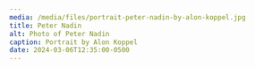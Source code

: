 ```yaml
---
media: /media/files/portrait-peter-nadin-by-alon-koppel.jpg
title: Peter Nadin
alt: Photo of Peter Nadin
caption: Portrait by Alon Koppel
date: 2024-03-06T12:35:00-0500
---
```

